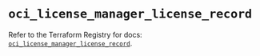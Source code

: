 # `oci_license_manager_license_record`

Refer to the Terraform Registry for docs: [`oci_license_manager_license_record`](https://registry.terraform.io/providers/oracle/oci/7.19.0/docs/resources/license_manager_license_record).
